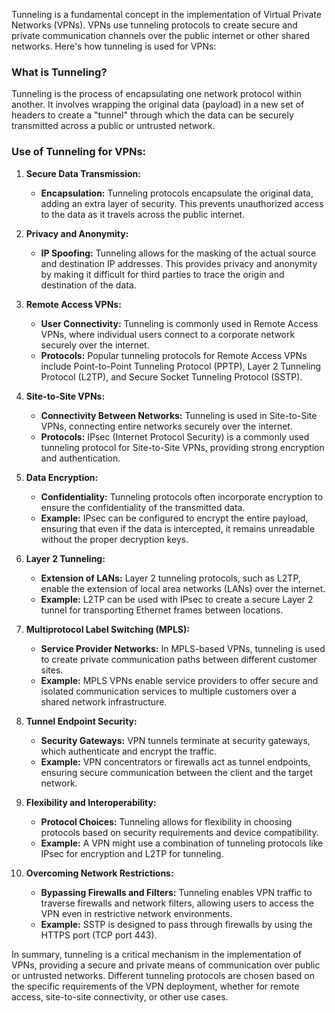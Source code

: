 Tunneling is a fundamental concept in the implementation of Virtual Private Networks (VPNs). VPNs use tunneling protocols to create secure and private communication channels over the public internet or other shared networks. Here's how tunneling is used for VPNs:

### What is Tunneling?

Tunneling is the process of encapsulating one network protocol within another. It involves wrapping the original data (payload) in a new set of headers to create a "tunnel" through which the data can be securely transmitted across a public or untrusted network.

### Use of Tunneling for VPNs:

1. **Secure Data Transmission:**
   - **Encapsulation:** Tunneling protocols encapsulate the original data, adding an extra layer of security. This prevents unauthorized access to the data as it travels across the public internet.

2. **Privacy and Anonymity:**
   - **IP Spoofing:** Tunneling allows for the masking of the actual source and destination IP addresses. This provides privacy and anonymity by making it difficult for third parties to trace the origin and destination of the data.

3. **Remote Access VPNs:**
   - **User Connectivity:** Tunneling is commonly used in Remote Access VPNs, where individual users connect to a corporate network securely over the internet.
   - **Protocols:** Popular tunneling protocols for Remote Access VPNs include Point-to-Point Tunneling Protocol (PPTP), Layer 2 Tunneling Protocol (L2TP), and Secure Socket Tunneling Protocol (SSTP).

4. **Site-to-Site VPNs:**
   - **Connectivity Between Networks:** Tunneling is used in Site-to-Site VPNs, connecting entire networks securely over the internet.
   - **Protocols:** IPsec (Internet Protocol Security) is a commonly used tunneling protocol for Site-to-Site VPNs, providing strong encryption and authentication.

5. **Data Encryption:**
   - **Confidentiality:** Tunneling protocols often incorporate encryption to ensure the confidentiality of the transmitted data.
   - **Example:** IPsec can be configured to encrypt the entire payload, ensuring that even if the data is intercepted, it remains unreadable without the proper decryption keys.

6. **Layer 2 Tunneling:**
   - **Extension of LANs:** Layer 2 tunneling protocols, such as L2TP, enable the extension of local area networks (LANs) over the internet.
   - **Example:** L2TP can be used with IPsec to create a secure Layer 2 tunnel for transporting Ethernet frames between locations.

7. **Multiprotocol Label Switching (MPLS):**
   - **Service Provider Networks:** In MPLS-based VPNs, tunneling is used to create private communication paths between different customer sites.
   - **Example:** MPLS VPNs enable service providers to offer secure and isolated communication services to multiple customers over a shared network infrastructure.

8. **Tunnel Endpoint Security:**
   - **Security Gateways:** VPN tunnels terminate at security gateways, which authenticate and encrypt the traffic.
   - **Example:** VPN concentrators or firewalls act as tunnel endpoints, ensuring secure communication between the client and the target network.

9. **Flexibility and Interoperability:**
   - **Protocol Choices:** Tunneling allows for flexibility in choosing protocols based on security requirements and device compatibility.
   - **Example:** A VPN might use a combination of tunneling protocols like IPsec for encryption and L2TP for tunneling.

10. **Overcoming Network Restrictions:**
    - **Bypassing Firewalls and Filters:** Tunneling enables VPN traffic to traverse firewalls and network filters, allowing users to access the VPN even in restrictive network environments.
    - **Example:** SSTP is designed to pass through firewalls by using the HTTPS port (TCP port 443).

In summary, tunneling is a critical mechanism in the implementation of VPNs, providing a secure and private means of communication over public or untrusted networks. Different tunneling protocols are chosen based on the specific requirements of the VPN deployment, whether for remote access, site-to-site connectivity, or other use cases.
